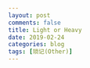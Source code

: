 ```yaml
---
layout: post
comments: false
title: Light or Heavy
date: 2019-02-24
categories: blog
tags: [琐记(Other)]
---
```

